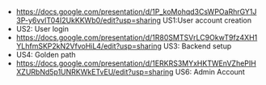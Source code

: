 - https://docs.google.com/presentation/d/1P_koMohqd3CsWPOaRhrGY1J3P-y6vvlT04I2UkKKWb0/edit?usp=sharing US1:User account creation
- US2: User login
- https://docs.google.com/presentation/d/1R80SMTSVrLC9OkwT9fz4XH1YLhfmSKP2kN2VfvoHiL4/edit?usp=sharing US3: Backend setup
- US4: Golden path
- https://docs.google.com/presentation/d/1ERKRS3MYxHKTWEnVZhePIHXZURbNd5p1UNRKWkETvEU/edit?usp=sharing US6: Admin Account

